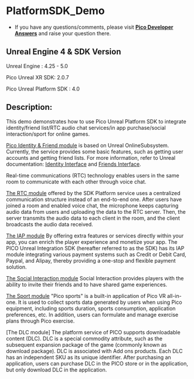 # PlatformSDK_Demo

- If you have any questions/comments, please visit [**Pico Developer Answers**](https://devanswers.pico-interactive.com/) and raise your question there.

## Unreal Engine 4 & SDK Version
Unreal Engine : 4.25 - 5.0

Pico Unreal XR SDK: 2.0.7

Pico Unreal Platform SDK : 4.0


## Description:
This demo demonstrates how to use Pico Unreal Platform SDK to integrate identity/friend list/RTC audio chat services/in app purchase/social interaction/sport for online games.

[Pico Identity & Friend module](https://developer.pico-interactive.com/docs/unreal/en/13156/identity_and_friend_/#application-scenarios) is based on Unreal OnlineSubsystem. Currently, the service provides some basic features, such as getting user accounts and getting friend lists. For more information, refer to Unreal documentation: [Identity Interface](https://docs.unrealengine.com/4.27/en-US/ProgrammingAndScripting/Online/IdentityInterface/) and [Friends Interface](https://docs.unrealengine.com/4.27/en-US/ProgrammingAndScripting/Online/FriendsInterface/).

Real-time communications (RTC) technology enables users in the same room to communicate with each other through voice chat.

[The RTC module](https://developer.pico-interactive.com/docs/unreal/en/13156/rtc_service/#basic-concepts) offered by the SDK Platform service uses a centralized communication structure instead of an end-to-end one. After users have joined a room and enabled voice chat, the microphone keeps capturing audio data from users and uploading the data to the RTC server. Then, the server transmits the audio data to each client in the room, and the client broadcasts the audio data received.

[The IAP module](https://developer-global.pico-interactive.com/docs/unreal/en/13156/iap/) By offering extra features or services directly within your app, you can enrich the player experience and monetize your app. The PICO Unreal Integration SDK (hereafter referred to as the SDK) has its IAP module integrating various payment systems such as Credit or Debit Card, Paypal, and Alipay, thereby providing a one-stop and flexible payment solution.

[The Social Interaction module](https://developer-global.pico-interactive.com/docs/unreal/en/13156/ue_social_interaction/) Social Interaction provides players with the ability to invite their friends and to have shared game experiences.

[The Sport module](https://developer-cn.pico-interactive.com/document/ue4) "Pico sports" is a built-in application of Pico VR all-in-one. It is used to collect sports data generated by users when using Pico equipment, including sports duration, sports consumption, application preferences, etc. In addition, users can formulate and manage exercise plans through Pico exercise.

[The DLC module] The platform service of PICO supports downloadable content (DLC). DLC is a special commodity attribute, such as the subsequent expansion package of the game (commonly known as download package). DLC is associated with Add ons products. Each DLC has an independent SKU as its unique identifier. After purchasing an application, users can purchase DLC in the PICO store or in the application, but only download DLC in the application.